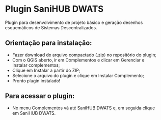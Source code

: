 # Plugin SaniHUB DWATS
Plugin para desenvolvimento de projeto básico e geração desenhos esquemáticos de Sistemas Descentralizados.



## Orientação para instalação:

- Fazer download do arquivo compactado (.zip) no repositório do plugin;
- Com o QGIS aberto, ir em Complementos e clicar em Gerenciar e Instalar complementos;
- Clique em Instalar a partir do ZIP;
- Selecione o arquivo do plugin e clique em Instalar Complemento;
- Pronto plugin instalado!

## Para acessar o plugin:
- No menu Complementos vá até SaniHUB DWATS e, em seguida clique em SaniHUB DWATS.
